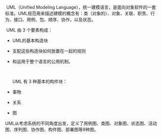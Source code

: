 ​	UML（Unified Modeling Language），统一建模语言，是面向对象软件的一套标准。UML规范用来描述建模的概念有：类（对象的）、对象、关联、职责、行为、接口、用例、包、顺序、协作，以及状态。



​	UML 由 3 个要素构成：

+ UML的基本构造块

+ 支配这些构造块如何放置在一起的规则

+ 和运用于整个语言的公用机制。

  ​

  UML 有 3 种基本的构件块：

+ 事物

+ 关系

+ 图



​	UML从考虑系统的不同角度出发，定义了用例图、类图、对象图、状态图、活动图、序列图、协作图、构件图、部署图等9种图。